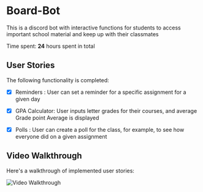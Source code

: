 # Board-Bot

This is a discord bot with interactive functions for students to access important school material and keep up with their classmates

Time spent: **24** hours spent in total

## User Stories

The following functionality is completed:

- [x] Reminders : User can set a reminder for a specific assignment for a given day
- [x] GPA Calculator: User inputs letter grades for their courses, and average Grade point Average is displayed
- [x] Polls : User can create a poll for the class, for example, to see how everyone did on a given assignment


## Video Walkthrough

Here's a walkthrough of implemented user stories:

<img src='https://media.giphy.com/media/SIEfyZAzCYEtISwuP4/giphy.gif' title='Video Walkthrough' width='' alt='Video Walkthrough' />


